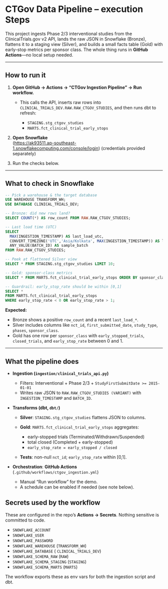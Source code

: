 
# CTGov Data Pipeline – execution Steps

This project ingests Phase 2/3 interventional studies from the ClinicalTrials.gov v2 API, lands the raw JSON in Snowflake (Bronze), flattens it to a staging view (Silver), and builds a small facts table (Gold) with early-stop metrics per sponsor class. The whole thing runs in **GitHub Actions**—no local setup needed.

---

## How to run it

1. **Open GitHub → Actions → “CTGov Ingestion Pipeline” → Run workflow.**

   * This calls the API, inserts raw rows into `CLINICAL_TRIALS_DEV.RAW.RAW_CTGOV_STUDIES`, and then runs dbt to refresh:

     * `STAGING.stg_ctgov_studies`
     * `MARTS.fct_clinical_trial_early_stops`

2. **Open Snowflake**    
   (https://ak93511.ap-southeast-1.snowflakecomputing.com/console/login)
   (credentials provided separately) 
3. Run the checks below.

---

## What to check in Snowflake

```sql
-- Pick a warehouse & the target database
USE WAREHOUSE TRANSFORM_WH;
USE DATABASE CLINICAL_TRIALS_DEV;

-- Bronze: did new rows land?
SELECT COUNT(*) AS row_count FROM RAW.RAW_CTGOV_STUDIES;

-- Last load time (UTC)
SELECT
  MAX(INGESTION_TIMESTAMP) AS last_load_utc,
  CONVERT_TIMEZONE('UTC','Asia/Kolkata', MAX(INGESTION_TIMESTAMP)) AS last_load_ist,
  ANY_VALUE(BATCH_ID) AS sample_batch
FROM RAW.RAW_CTGOV_STUDIES;

-- Peek at flattened Silver view
SELECT * FROM STAGING.stg_ctgov_studies LIMIT 10;

-- Gold: sponsor-class metrics
SELECT * FROM MARTS.fct_clinical_trial_early_stops ORDER BY sponsor_class;

-- Guardrail: early_stop_rate should be within [0,1]
SELECT *
FROM MARTS.fct_clinical_trial_early_stops
WHERE early_stop_rate < 0 OR early_stop_rate > 1;
```

**Expected:**

* Bronze shows a positive `row_count` and a recent `last_load_*`.
* Silver includes columns like `nct_id`, `first_submitted_date`, `study_type`, `phases`, `sponsor_class`.
* Gold has one row per `sponsor_class` with `early_stopped_trials`, `closed_trials`, and `early_stop_rate` between 0 and 1.

---

## What the pipeline does

* **Ingestion (`ingestion/clinical_trials_api.py`)**

  * Filters: Interventional + Phase 2/3 + `StudyFirstSubmitDate >= 2015-01-01`
  * Writes raw JSON to `RAW.RAW_CTGOV_STUDIES (VARIANT)` with `INGESTION_TIMESTAMP` and `BATCH_ID`.

* **Transforms (dbt, `dbt/`)**

  * **Silver**: `STAGING.stg_ctgov_studies` flattens JSON to columns.
  * **Gold**: `MARTS.fct_clinical_trial_early_stops` aggregates:

    * early-stopped trials (Terminated/Withdrawn/Suspended)
    * total closed (Completed + early-stopped)
    * `early_stop_rate = early_stopped / closed`
  * **Tests**: non-null `nct_id`; `early_stop_rate` within \[0,1].

* **Orchestration**: **GitHub Actions** (`.github/workflows/ctgov_ingestion.yml`)

  * Manual “Run workflow” for the demo.
  * A schedule can be enabled if needed (see note below).



## Secrets used by the workflow

These are configured in the repo’s **Actions → Secrets**. Nothing sensitive is committed to code.

* `SNOWFLAKE_ACCOUNT` 
* `SNOWFLAKE_USER`
* `SNOWFLAKE_PASSWORD`
* `SNOWFLAKE_WAREHOUSE` (`TRANSFORM_WH`)
* `SNOWFLAKE_DATABASE` ( `CLINICAL_TRIALS_DEV`)
* `SNOWFLAKE_SCHEMA_RAW` (`RAW`)
* `SNOWFLAKE_SCHEMA_STAGING` (`STAGING`)
* `SNOWFLAKE_SCHEMA_MARTS` (`MARTS`)

The workflow exports these as env vars for both the ingestion script and dbt.

